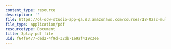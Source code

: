 ```yaml
---
content_type: resource
description: ''
file: https://ol-ocw-studio-app-qa.s3.amazonaws.com/courses/18-02sc-multivariable-calculus-fall-2010/f64fe477ded24f9d32db1e9af419c3ee_1ye7dm9aUj0.pdf
file_type: application/pdf
resourcetype: Document
title: 3play pdf file
uid: f64fe477-ded2-4f9d-32db-1e9af419c3ee
---
```

